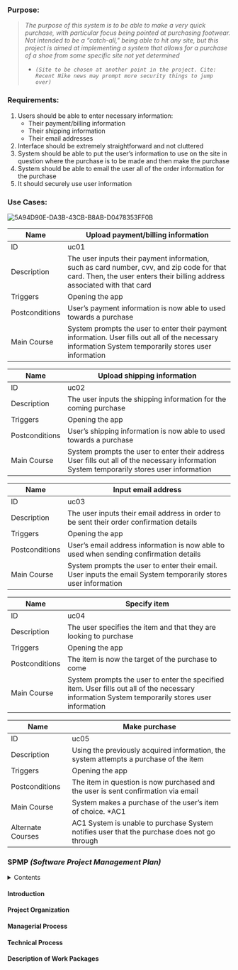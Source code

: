 ### Purpose: 
>*The purpose of this system is to be able to make a very quick purchase, with particular focus being pointed at purchasing footwear. Not intended to be a “catch-all," being able to hit any site, but this project is aimed at implementing a system that allows for a purchase of a shoe from some specific site not yet determined*
> - *`(Site to be chosen at another point in the project. Cite: Recent Nike news may prompt more security things to jump over)`*



### Requirements: 
1. Users should be able to enter necessary information:
    - Their payment/billing information
    - Their shipping information
    - Their email addresses
2. Interface should be extremely straightforward and not cluttered
3. System should be able to put the user’s information to use on the site in question where the purchase is to be made and then make the purchase
4. System should be able to email the user all of the order information for the purchase
5. It should securely use user information

### Use Cases:
![5A94D90E-DA3B-43CB-B8AB-D0478353FF0B](https://user-images.githubusercontent.com/69657272/110041371-00215580-7d12-11eb-8c71-2a93875712b3.jpeg)

| Name           | Upload payment/billing information                                                                                                                                     |
|----------------|------------------------------------------------------------------------------------------------------------------------------------------------------------------------|
| ID             | uc01                                                                                                                                                                   |
| Description    | The user inputs their payment information, such as card number, cvv, and zip code for that card. Then, the user enters their billing address associated with that card |
| Triggers       | Opening the app                                                                                                                                                        |
| Postconditions | User’s payment information is now able to used towards a purchase                                                                                                      |
| Main Course    | System prompts the user to enter their payment information. User fills out all of the necessary information System temporarily stores user information                 |

| Name           | Upload shipping information                                                                                                               |
|----------------|-------------------------------------------------------------------------------------------------------------------------------------------|
| ID             | uc02                                                                                                                                      |
| Description    | The user inputs the shipping information for the coming purchase                                                                          |
| Triggers       | Opening the app                                                                                                                           |
| Postconditions | User’s shipping information is now able to used towards a purchase                                                                        |
| Main Course    | System prompts the user to enter their address User fills out all of the necessary information System temporarily stores user information |

| Name           | Input email address                                                                                            |
|----------------|----------------------------------------------------------------------------------------------------------------|
| ID             | uc03                                                                                                           |
| Description    | The user inputs their email address in order to be sent their order confirmation details                       |
| Triggers       | Opening the app                                                                                                |
| Postconditions | User’s email address information is now able to used when sending confirmation details                         |
| Main Course    | System prompts the user to enter their email. User inputs the email System temporarily stores user information |

| Name           | Specify item                                                                                                                                    |
|----------------|-------------------------------------------------------------------------------------------------------------------------------------------------|
| ID             | uc04                                                                                                                                            |
| Description    | The user specifies the item and that they are looking to purchase                                                                               |
| Triggers       | Opening the app                                                                                                                                 |
| Postconditions | The item is now the target of the purchase to come                                                                                              |
| Main Course    | System prompts the user to enter the specified item. User fills out all of the necessary information System temporarily stores user information |

| Name              | Make purchase                                                                               |
|-------------------|---------------------------------------------------------------------------------------------|
| ID                | uc05                                                                                        |
| Description       | Using the previously acquired information, the system attempts a purchase of the item       |
| Triggers          | Opening the app                                                                             |
| Postconditions    | The item in question is now purchased and the user is sent confirmation via email           |
| Main Course       | System makes a purchase of the user’s item of choice. *AC1                                  |
| Alternate Courses | AC1 System is unable to purchase System notifies user that the purchase does not go through |

### SPMP *(Software Project Management Plan)*
<details>
  <summary>Contents</summary>
    
  1. Introduction
  2. Project Organization
  3. Managerial Process
  4. Technical Process
  5. Description of Work Packages
  
</details>

#### Introduction
#### Project Organization
#### Managerial Process
#### Technical Process
#### Description of Work Packages
